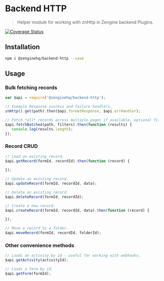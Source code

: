 # Backend HTTP

> Helper module for working with znHttp in Zengine backend Plugins.

[![Coverage Status](https://coveralls.io/repos/github/ZengineHQ/zn-backend-http/badge.svg?branch=master)](https://coveralls.io/github/ZengineHQ/zn-backend-http?branch=master)

## Installation

```bash
npm i @zenginehq/backend-http --save
```

## Usage


### Bulk fetching records

```js
var $api = require('@zenginehq/backend-http');

// Exmaple Response success and failure handlers.
znHttp().get(path).then($api.formatResponse, $api.errHandler);

// Fetch *all* records across multiple pages if available, optional filter object accepted.
$api.fetchBatched(path, filters).then(function (results) {
   console.log(results.length);
});
```

### Record CRUD

```js
// Load an existing record.
$api.getRecord(formId, recordId).then(function (record) {
	
});

// Update an existing record.
$api.updateRecord(formId, recordId, data);

// Delete an existing record.
$api.deleteRecord(formId, recordId);

// Create a new record.
$api.createRecord(formId, recordId, data).then(function (record) {
	
});

// Move a record to a folder.
$api.moveRecord(formId, recordId, folderId);

```

### Other convenience methods

```js
// Loads an activity by id - useful for working with webhooks.
$api.getActivity(activityId);

// Loads a form by id.
$api.getForm(formId);
```
